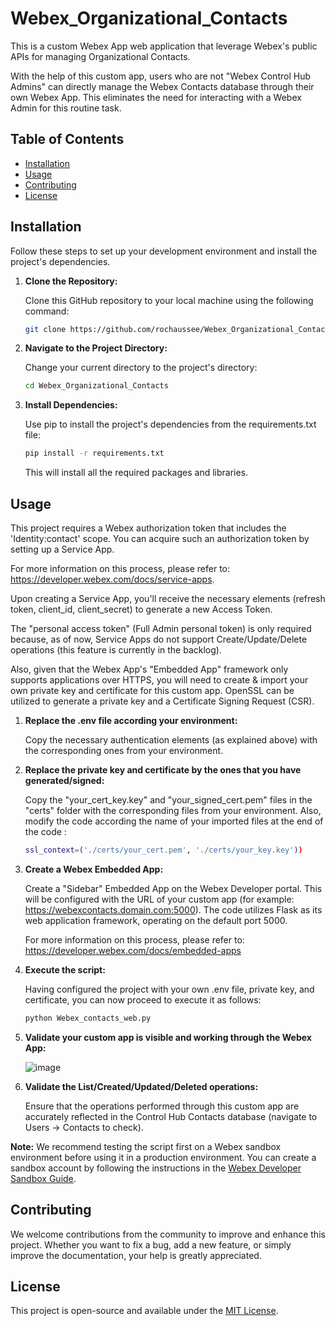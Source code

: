 # Webex_Organizational_Contacts
This is a custom Webex App web application that leverage Webex's public APIs for managing Organizational Contacts.

With the help of this custom app, users who are not "Webex Control Hub Admins" can directly manage the Webex Contacts database through their own Webex App. This eliminates the need for interacting with a Webex Admin for this routine task.

## Table of Contents

- [Installation](#installation)
- [Usage](#usage)
- [Contributing](#contributing)
- [License](#license)

## Installation

Follow these steps to set up your development environment and install the project's dependencies.

1. **Clone the Repository:**

   Clone this GitHub repository to your local machine using the following command:

   ```bash
   git clone https://github.com/rochaussee/Webex_Organizational_Contacts.git

2. **Navigate to the Project Directory:**
   
   Change your current directory to the project's directory:
   
   ```bash
   cd Webex_Organizational_Contacts

    ```
3. **Install Dependencies:**

    Use pip to install the project's dependencies from the requirements.txt file:
   
    ```bash
    pip install -r requirements.txt
    ```
    This will install all the required packages and libraries.

## Usage
   
This project requires a Webex authorization token that includes the 'Identity:contact' scope. You can acquire such an authorization token by setting up a Service App.

For more information on this process, please refer to: https://developer.webex.com/docs/service-apps.
  
Upon creating a Service App, you'll receive the necessary elements (refresh token, client_id, client_secret) to generate a new Access Token.
 
The "personal access token" (Full Admin personal token) is only required because, as of now, Service Apps do not support Create/Update/Delete operations (this feature is currently in the backlog).

Also, given that the Webex App's "Embedded App" framework only supports applications over HTTPS, you will need to create & import your own private key and certificate for this custom app. OpenSSL can be utilized to generate a private key and a Certificate Signing Request (CSR).

1. **Replace the .env file according your environment:**

   Copy the necessary authentication elements (as explained above) with the corresponding ones from your environment.

2. **Replace the private key and certificate by the ones that you have generated/signed:**

   Copy the "your_cert_key.key" and "your_signed_cert.pem" files in the "certs" folder with the corresponding files from your environment.
   Also, modify the code according the name of your imported files at the end of the code :
   ```bash
   ssl_context=('./certs/your_cert.pem', './certs/your_key.key'))

4. **Create a Webex Embedded App:**

   Create a "Sidebar" Embedded App on the Webex Developer portal. This will be configured with the URL of your custom app (for example: https://webexcontacts.domain.com:5000). The code utilizes Flask as its web application framework, operating on the default port 5000.

   For more information on this process, please refer to: https://developer.webex.com/docs/embedded-apps

5. **Execute the script:**
   
   Having configured the project with your own .env file, private key, and certificate, you can now proceed to execute it as follows:
   ```bash
   python Webex_contacts_web.py
   ```
6. **Validate your custom app is visible and working through the Webex App:**

   ![image](https://github.com/rochaussee/Webex_Organizational_Contacts/assets/109152368/ac0c0b78-9e65-474e-9cd3-d5ec8c0d83e9)

7. **Validate the List/Created/Updated/Deleted operations:**

   Ensure that the operations performed through this custom app are accurately reflected in the Control Hub Contacts database (navigate to Users -> Contacts to check).


**Note:** We recommend testing the script first on a Webex sandbox environment before using it in a production environment. You can create a sandbox account by following the instructions in the [Webex Developer Sandbox Guide](https://developer.webex.com/docs/developer-sandbox-guide).

## Contributing

We welcome contributions from the community to improve and enhance this project. Whether you want to fix a bug, add a new feature, or simply improve the documentation, your help is greatly appreciated.

## License

This project is open-source and available under the [MIT License](LICENSE.md).
